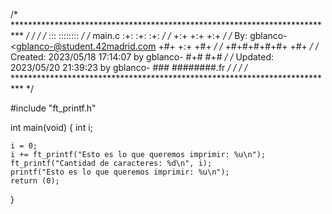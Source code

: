 /* ************************************************************************** */
/*                                                                            */
/*                                                        :::      ::::::::   */
/*   main.c                                             :+:      :+:    :+:   */
/*                                                    +:+ +:+         +:+     */
/*   By: gblanco- <gblanco-@student.42madrid.com    +#+  +:+       +#+        */
/*                                                +#+#+#+#+#+   +#+           */
/*   Created: 2023/05/18 17:14:07 by gblanco-          #+#    #+#             */
/*   Updated: 2023/05/20 21:39:23 by gblanco-         ###   ########.fr       */
/*                                                                            */
/* ************************************************************************** */

#include "ft_printf.h"

int	main(void)
{
	int	i;

	i = 0;
	i += ft_printf("Esto es lo que queremos imprimir: %u\n");
	ft_printf("Cantidad de caracteres: %d\n", i);
	printf("Esto es lo que queremos imprimir: %u\n");
	return (0);
}
